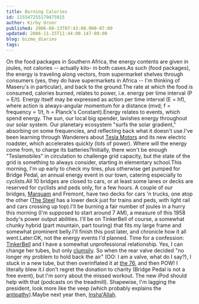 ```yaml
---
title: Burning Calories
id: 115547255179475915
author: Kirby Urner
published: 2006-08-13T07:43:00.000-07:00
updated: 2006-11-15T11:44:00.147-08:00
blog: bizmo_diaries
tags: 
---
```


On the food packages in Southern Africa, the energy contents are given in joules, not calories -- actually kilo- in both cases.As such (food packages), the energy is traveling along vectors, from supermarket shelves through consumers (yes, they do have supermarkets in Africa -- I'm thinking of Maseru's in particular), and back to the ground.The rate at which the food is consumed, calories burned, relates to power, i.e. energy per time interval (P = E/t).  Energy itself may be expressed as action per time interval (E = hf), where action is always-angular momentum for a distance (mvd; f = frequency = 1/t, h = Planck's Constant).Energy relates to events, which spend energy.  The sun, our local big spender, lavishes energy throughout our solar system.  Our planetary ecosystem "surfs the solar gradient," absorbing on some frequencies, and reflecting back what it doesn't use.I've been learning through Wanderers about [Tesla Motors](http://www.teslamotors.com/) and its new electric roadster, which accelerates quickly (lots of power).  Where will the energy come from, to charge its batteries?Initially, there won't be enough "Teslamobiles" in circulation to challenge grid capacity, but the state of the grid is something to always consider, starting in elementary school.This morning, I'm up early to check my tires, plus otherwise get pumped for Bridge Pedal, an annual energy event in our town, catering especially to cyclists.All 10 bridges are closed to cars, or at least some lanes or decks are reserved for cyclists and peds only, for a few hours.  A couple of our bridges, [Marquam](http://photos1.blogger.com/blogger/1134/545/1600/earthrace.jpg) and Fremont, have two decks for cars 'n trucks, one atop the other ([The Steel](http://images.google.com/images?q=steel+bridge+portland&hl=en&btnG=Search+Images) has a lower deck just for trains and peds, with light rail and cars crossing up top).I'll be burning a fair number of joules in a hurry this morning (I'm supposed to start around 7 AM), a measure of this 1958 body's power output abilities.  I'll be on TinkerBell of course, a somewhat chunky hybrid (part mountain, part touring) that fits my large frame and somewhat prominent belly.I'll finish this post later, and chronicle how it all went.Later:OK, not the energy events I'd planned.  Time for a confession:  [TinkerBell](http://mybizmo.blogspot.com/2006/06/more-adventures-with-tinkerbell.html) and I have a somewhat unprofessional relationship.  Yes, I can change her tubes, but only [clumsily](http://www.answers.com/clumsily&r=67).  So when the rear valve decided "no longer my problem to hold back the air" (OO:  I am a valve, what do I say?), I stuck in a new tube, but then overinflated it at [the 76](http://en.wikipedia.org/wiki/Union_76), and then POW!  I literally blew it.I don't regret the donation to charity (Bridge Pedal is not a free event), but I'm sorry about the missed workout.  The new iPod should help with that (podcasts on the treadmill).  Shapewise, I'm lagging the president, look more like the veep (which probably explains the [antipathy](http://mathforum.org/kb/message.jspa?messageID=4499730&tstart=0)).Maybe next year then, [Insha'Allah](http://en.wikipedia.org/wiki/Insha%27Allah).